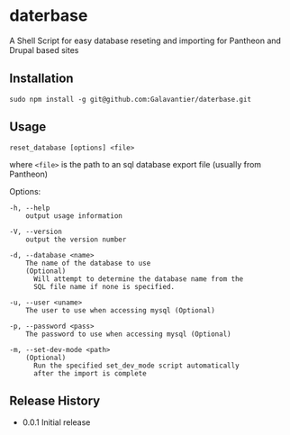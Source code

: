 daterbase
=========

A Shell Script for easy database reseting and importing for Pantheon and Drupal based sites

## Installation

  `sudo npm install -g git@github.com:Galavantier/daterbase.git`

## Usage

  `reset_database [options] <file>`

  where `<file>` is the path to an sql database export file (usually from Pantheon)

  Options:

    -h, --help
        output usage information

    -V, --version
        output the version number

    -d, --database <name>
        The name of the database to use
        (Optional)
          Will attempt to determine the database name from the
          SQL file name if none is specified.

    -u, --user <uname>
        The user to use when accessing mysql (Optional)

    -p, --password <pass>
        The password to use when accessing mysql (Optional)

    -m, --set-dev-mode <path>
        (Optional)
          Run the specified set_dev_mode script automatically
          after the import is complete

## Release History

  * 0.0.1 Initial release
